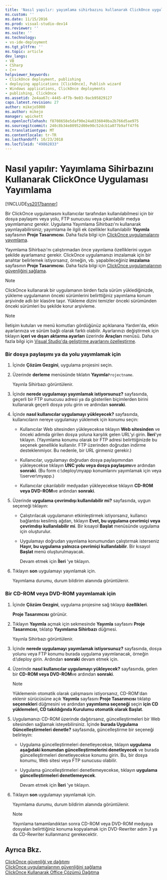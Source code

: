 ```yaml
---
title: 'Nasıl yapılır: yayımlama sihirbazını kullanarak ClickOnce uygulaması yayımlama | Microsoft Docs'
ms.custom: ''
ms.date: 11/15/2016
ms.prod: visual-studio-dev14
ms.reviewer: ''
ms.suite: ''
ms.technology:
- vs-ide-deployment
ms.tgt_pltfrm: ''
ms.topic: article
dev_langs:
- VB
- CSharp
- C++
helpviewer_keywords:
- ClickOnce deployment, publishing
- deploying applications [ClickOnce], Publish wizard
- Windows applications, ClickOnce deployments
- publishing, ClickOnce
ms.assetid: 2e4aa67c-4445-4f7b-9e03-9acb95829127
caps.latest.revision: 27
author: mikejo5000
ms.author: mikejo
manager: wpickett
ms.openlocfilehash: f8708658e5daf90e24a0336040ba2b766d5ae975
ms.sourcegitcommit: 240c8b34e80952d00e90c52dcb1a077b9aff47f6
ms.translationtype: MT
ms.contentlocale: tr-TR
ms.lasthandoff: 10/23/2018
ms.locfileid: "49862833"
---
```

# <a name="how-to-publish-a-clickonce-application-using-the-publish-wizard"></a>Nasıl yapılır: Yayımlama Sihirbazını Kullanarak ClickOnce Uygulaması Yayımlama
[!INCLUDE[vs2017banner](../includes/vs2017banner.md)]

Bir ClickOnce uygulamasını kullanıcılar tarafından kullanılabilmesi için bir dosya paylaşımı veya yolu, FTP sunucusu veya çıkarılabilir medya yayımlamanız gerekir. Uygulama Yayımlama Sihirbazı'nı kullanarak yayınlayabilirsiniz; yayımlama ile ilgili ek özellikler kullanılabilir **Yayımla** sayfasının **Proje Tasarımcısı**. Daha fazla bilgi için [ClickOnce uygulamalarını yayımlama](../deployment/publishing-clickonce-applications.md).  
  
 Yayımlama Sihirbazı'nı çalıştırmadan önce yayınlama özelliklerini uygun şekilde ayarlamanız gerekir. ClickOnce uygulamanızı imzalamak için bir anahtar belirlemek istiyorsanız, örneğin, vb. yapabileceğiniz **imzalama** sayfasının **Proje Tasarımcısı**. Daha fazla bilgi için [ClickOnce uygulamalarının güvenliğini sağlama](../deployment/securing-clickonce-applications.md).  
  
> [!NOTE]
>  ClickOnce kullanarak bir uygulamanın birden fazla sürüm yüklediğinizde, yükleme uygulamanın önceki sürümlerini belirttiğiniz yayımlama konum arşivinde adlı bir klasöre taşır. Yükleme dizini temizler önceki sürümünden önceki sürümleri bu şekilde korur arşivleme.  
  
> [!NOTE]
>  İletişim kutuları ve menü komutları gördüğünüz açıklanana Yardım'da, etkin ayarlarınıza ve sürüm bağlı olarak farklı olabilir. Ayarlarınızı değiştirmek için tıklayın **içeri ve dışarı aktarma ayarları** üzerinde **Araçları** menüsü. Daha fazla bilgi için [Visual Studio'da geliştirme ayarlarını özelleştirme](http://msdn.microsoft.com/en-us/22c4debb-4e31-47a8-8f19-16f328d7dcd3).  
  
### <a name="to-publish-to-a-file-share-or-path"></a>Bir dosya paylaşımı ya da yolu yayımlamak için  
  
1. İçinde **Çözüm Gezgini**, uygulama projesini seçin.  
  
2. Üzerinde **derleme** menüsünde tıklatın **Yayımla**`Projectname`.  
  
    Yayınla Sihirbazı görüntülenir.  
  
3. İçinde **nerede uygulamayı yayımlamak istiyorsunuz?** sayfasında, geçerli bir FTP sunucusu adresi ya da gösterilen biçimlerden birini kullanarak geçerli dosya yolu girin ve ardından **sonraki**.  
  
4. İçinde **nasıl kullanıcılar uygulamayı yükleyecek?** sayfasında, kullanıcıların nereye uygulamayı yüklemek için konumu seçin:  
  
   -   Kullanıcılar Web sitesinden yükleyecekse tıklayın **Web sitesinden** ve önceki adımda girilen dosya yoluna karşılık gelen URL'yi girin. **İleri**'ye tıklayın. (Yayımlama konumu olarak bir FTP adresi belirttiğinizde bu seçenek genellikle kullanılır. FTP üzerinden doğrudan indirme desteklenmiyor. Bu nedenle, bir URL girmeniz gerekir.)  
  
   -   Kullanıcılar, uygulamayı doğrudan dosya paylaşımından yükleyecekse tıklayın **UNC yolu veya dosya paylaşımı**ve ardından **sonraki**. (Bu form c:\deploy\myapp konumlarını yayımlamak için veya \\\server\myapp.)  
  
   -   Kullanıcılar çıkarılabilir medyadan yükleyecekse tıklayın **CD-ROM veya DVD-ROM**ve ardından **sonraki**.  
  
5. Üzerinde **uygulama çevrimdışı kullanılabilir mi?** sayfasında, uygun seçeneği tıklayın:  
  
   - Çalıştırılacak uygulamanın etkinleştirmek istiyorsanız, kullanıcı bağlantısı kesilmiş ağdan, tıklayın **Evet, bu uygulama çevrimiçi veya çevrimdışı kullanılabilir mi**. Bir kısayol **Başlat** menüsünde uygulama için oluşturulur.  
  
   - Uygulamayı doğrudan yayınlama konumundan çalıştırmak isterseniz **Hayır, bu uygulama yalnızca çevrimiçi kullanılabilir**. Bir kısayol **Başlat** menü oluşturulmayacak.  
  
     Devam etmek için **İleri** 'ye tıklayın.  
  
6. Tıklayın **son** uygulamayı yayınlamak için.  
  
    Yayımlama durumu, durum bildirim alanında görüntülenir.  
  
### <a name="to-publish-to-a-cd-rom-or-dvd-rom"></a>Bir CD-ROM veya DVD-ROM yayımlamak için  
  
1. İçinde **Çözüm Gezgini**, uygulama projesine sağ tıklayıp **özellikleri**.  
  
    **Proje Tasarımcısı** görünür.  
  
2. Tıklayın **Yayımla** açmak için sekmesinde **Yayımla** sayfasını **Proje Tasarımcısı**, tıklatıp **Yayımlama Sihirbazı** düğmesi.  
  
    Yayınla Sihirbazı görüntülenir.  
  
3. İçinde **nerede uygulamayı yayımlamak istiyorsunuz?** sayfasında, dosya yolunu veya FTP konumu burada uygulama yayımlanacak, örneğin d:\deploy girin. Ardından **sonraki** devam etmek için.  
  
4. Üzerinde **nasıl kullanıcılar uygulamayı yükleyecek?** sayfasında, gelen bir **CD-ROM veya DVD-ROM**ve ardından **sonraki**.  
  
   > [!NOTE]
   >  Yüklemenin otomatik olarak çalışmasını istiyorsanız, CD-ROM'dan eklenir sürücüsüne açık **Yayımla** sayfasını **Proje Tasarımcısı** tıklatıp **seçenekleri** düğmesini ve ardından **yayımlama seçeneği** seçin **için CD yüklemeleri, CD takıldığında Kurulumu otomatik olarak Başlat**.  
  
5. Uygulamanızı CD-ROM üzerinde dağıtırsanız, güncelleştirmeleri bir Web sitesinden sağlamak isteyebilirsiniz. İçinde **burada Uygulama Güncelleştirmeleri denetle?** sayfasında, güncelleştirme bir seçeneği belirleyin:  
  
   - Uygulama güncelleştirmeleri denetleyecekse, tıklayın **uygulama aşağıdaki konumdan güncelleştirmelerini denetleyecek** ve burada güncelleştirmeleri denetleyecekse konumu girin. Bu, bir dosya konumu, Web sitesi veya FTP sunucusu olabilir.  
  
   - Uygulama güncelleştirmeleri denetlemeyecekse, tıklayın **uygulama güncelleştirmeleri denetlemeyecek**.  
  
     Devam etmek için **İleri** 'ye tıklayın.  
  
6. Tıklayın **son** uygulamayı yayınlamak için.  
  
    Yayımlama durumu, durum bildirim alanında görüntülenir.  
  
   > [!NOTE]
   >  Yayınlama tamamlandıktan sonra CD-ROM veya DVD-ROM medyaya dosyaları belirttiğiniz konuma kopyalamak için DVD-Rewriter adım 3 ya da CD-Rewriter kullanmanız gerekecektir.  
  
## <a name="see-also"></a>Ayrıca Bkz.  
 [ClickOnce güvenliği ve dağıtımı](../deployment/clickonce-security-and-deployment.md)   
 [ClickOnce uygulamalarının güvenliğini sağlama](../deployment/securing-clickonce-applications.md)   
 [ClickOnce Kullanarak Office Çözümü Dağıtma](http://msdn.microsoft.com/library/feb516b3-5e4d-449a-9fd2-347d08d90252)



